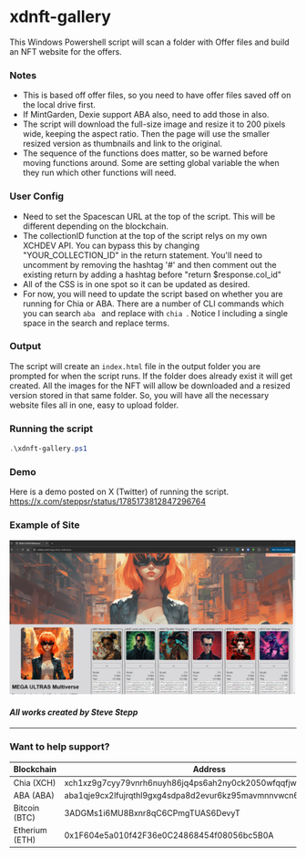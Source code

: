 # xdnft-gallery

This Windows Powershell script will scan a folder with Offer files and build an NFT website for the offers. 

### Notes

* This is based off offer files, so you need to have offer files saved off on the local drive first.
* If MintGarden, Dexie support ABA also, need to add those in also.
* The script will download the full-size image and resize it to 200 pixels wide, keeping the aspect ratio. Then the page will use the smaller resized version as thumbnails and link to the original.
* The sequence of the functions does matter, so be warned before moving functions around. Some are setting global variable the when they run which other functions will need.

### User Config

* Need to set the Spacescan URL at the top of the script. This will be different depending on the blockchain.
* The collectionID function at the top of the script relys on my own XCHDEV API. You can bypass this by changing "YOUR_COLLECTION_ID" in the return statement. You'll need to uncomment by removing the hashtag '#' and then comment out the existing return by adding a hashtag before "return $response.col_id"
* All of the CSS is in one spot so it can be updated as desired.
* For now, you will need to update the script based on whether you are running for Chia or ABA. There are a number of CLI commands which you can search `aba ` and replace with `chia `. Notice I including a single space in the search and replace terms.

### Output

The script will create an `index.html` file in the output folder you are prompted for when the script runs. If the folder does already exist it will get created. All the images for the NFT will allow be downloaded and a resized version stored in that same folder. So, you will have all the necessary website files all in one, easy to upload folder.

### Running the script

```PowerShell
.\xdnft-gallery.ps1
```

### Demo

Here is a demo posted on X (Twitter) of running the script. https://x.com/steppsr/status/1785173812847296764

### Example of Site

![Example of site](example.png)

#### _All works created by Steve Stepp_

---

### Want to help support?

| Blockchain | Address |
| ---------- | ------- |
| Chia (XCH) | xch1xz9g7cyy79vnrh6nuyh86jq4ps6ah2ny0ck2050wfqqfjwkyk0mqd89etp |
| ABA (ABA) | aba1qje9cx2lfujrqthl9gxg4sdpa8d2evur6kz95mavmnnvwcn6eyys9qz43c |
| Bitcoin (BTC) | 3ADGMs1i6MU8Bxnr8qC6CPmgTUAS6DevyT |
| Etherium (ETH) | 0x1F604e5a010f42F36e0C24868454f08056bc5B0A |
